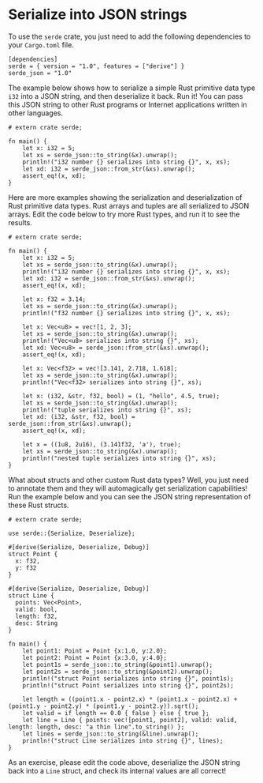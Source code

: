 # Serialize into JSON strings

To use the `serde` crate, you just need to add the following dependencies to your `Cargo.toml` file.

```
[dependencies]
serde = { version = "1.0", features = ["derive"] }
serde_json = "1.0"
```

The example below shows how to serialize a simple Rust primitive data type `i32` into a JSON string, and then deserialize it back. Run it! You can pass this JSON string to other Rust programs or Internet applications written in other languages.

```rust,editable
# extern crate serde;

fn main() {
    let x: i32 = 5;
    let xs = serde_json::to_string(&x).unwrap();
    println!("i32 number {} serializes into string {}", x, xs);
    let xd: i32 = serde_json::from_str(&xs).unwrap();
    assert_eq!(x, xd);
}
```

Here are more examples showing the serialization and deserialization of Rust primitive data types. Rust arrays and tuples are all serialized to JSON arrays. Edit the code below to try more Rust types, and run it to see the results.

```rust,editable
# extern crate serde;

fn main() {
    let x: i32 = 5;
    let xs = serde_json::to_string(&x).unwrap();
    println!("i32 number {} serializes into string {}", x, xs);
    let xd: i32 = serde_json::from_str(&xs).unwrap();
    assert_eq!(x, xd);

    let x: f32 = 3.14;
    let xs = serde_json::to_string(&x).unwrap();
    println!("f32 number {} serializes into string {}", x, xs);

    let x: Vec<u8> = vec![1, 2, 3];
    let xs = serde_json::to_string(&x).unwrap();
    println!("Vec<u8> serializes into string {}", xs);
    let xd: Vec<u8> = serde_json::from_str(&xs).unwrap();
    assert_eq!(x, xd);

    let x: Vec<f32> = vec![3.141, 2.718, 1.618];
    let xs = serde_json::to_string(&x).unwrap();
    println!("Vec<f32> serializes into string {}", xs);
    
    let x: (i32, &str, f32, bool) = (1, "hello", 4.5, true);
    let xs = serde_json::to_string(&x).unwrap();
    println!("tuple serializes into string {}", xs);
    let xd: (i32, &str, f32, bool) = serde_json::from_str(&xs).unwrap();
    assert_eq!(x, xd);

    let x = ((1u8, 2u16), (3.141f32, 'a'), true);
    let xs = serde_json::to_string(&x).unwrap();
    println!("nested tuple serializes into string {}", xs);
}
```

What about structs and other custom Rust data types? Well, you just need to annotate them and they will automagically get serialization capabilities! Run the example below and you can see the JSON string representation of these Rust structs.

```rust,editable
# extern crate serde;

use serde::{Serialize, Deserialize};

#[derive(Serialize, Deserialize, Debug)]
struct Point {
  x: f32,
  y: f32
}

#[derive(Serialize, Deserialize, Debug)]
struct Line {
  points: Vec<Point>,
  valid: bool,
  length: f32,
  desc: String
}

fn main() {
    let point1: Point = Point {x:1.0, y:2.0};
    let point2: Point = Point {x:3.0, y:4.0};
    let point1s = serde_json::to_string(&point1).unwrap();
    let point2s = serde_json::to_string(&point2).unwrap();
    println!("struct Point serializes into string {}", point1s);
    println!("struct Point serializes into string {}", point2s);

    let length = ((point1.x - point2.x) * (point1.x - point2.x) + (point1.y - point2.y) * (point1.y - point2.y)).sqrt();
    let valid = if length == 0.0 { false } else { true };
    let line = Line { points: vec![point1, point2], valid: valid, length: length, desc: "a thin line".to_string() };
    let lines = serde_json::to_string(&line).unwrap();
    println!("struct Line serializes into string {}", lines);
}
```

As an exercise, please edit the code above, deserialize the JSON string back into a `Line` struct, and check its internal values are all correct!


